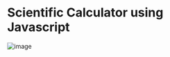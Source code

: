 # Scientific Calculator using Javascript

![image](https://user-images.githubusercontent.com/124874665/226283354-611c0769-4a2b-4e16-9770-b2b976659ff8.png)
